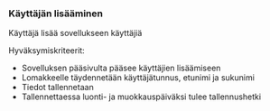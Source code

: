 ### Käyttäjän lisääminen

Käyttäjä lisää sovellukseen käyttäjiä

Hyväksymiskriteerit:
* Sovelluksen pääsivulta pääsee käyttäjien lisäämiseen
* Lomakkeelle täydennetään käyttäjätunnus, etunimi ja sukunimi
* Tiedot tallennetaan 
* Tallennettaessa luonti- ja muokkauspäiväksi tulee tallennushetki
